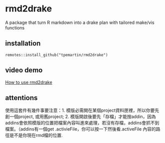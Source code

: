 # rmd2drake
 A package that turn R markdown into a drake plan with tailored make/vis functions

## installation
```
remotes::install_github("tpemartin/rmd2drake")
```

## video demo
[How to use rmd2drake](https://vimeo.com/462045339)

## attentions

使用這套件有幾件事要注意：1. 模版必需開在某個project資料匣裡，所以你要先創一個project, 或用舊project; 2. 模版開啟後要先「存檔」才能按addin，因為addins會依照模版的位置把檔案內容叫進來處理，若沒有存檔，addins會抓不到檔案。（addins有一個get .activieFile，你可以按一下然後看.activeFile 內容的路徑是不是你現在rmd檔的位置.


